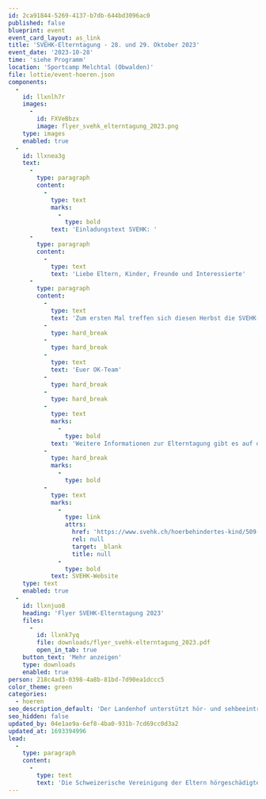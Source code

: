 ```yaml
---
id: 2ca91844-5269-4137-b7db-644bd3096ac0
published: false
blueprint: event
event_card_layout: as_link
title: 'SVEHK-Elterntagung - 28. und 29. Oktober 2023'
event_date: '2023-10-28'
time: 'siehe Programm'
location: 'Sportcamp Melchtal (Obwalden)'
file: lottie/event-hoeren.json
components:
  -
    id: llxnlh7r
    images:
      -
        id: FXVeBbzx
        image: flyer_svehk_elterntagung_2023.png
    type: images
    enabled: true
  -
    id: llxnea3g
    text:
      -
        type: paragraph
        content:
          -
            type: text
            marks:
              -
                type: bold
            text: 'Einladungstext SVEHK: '
      -
        type: paragraph
        content:
          -
            type: text
            text: 'Liebe Eltern, Kinder, Freunde und Interessierte'
      -
        type: paragraph
        content:
          -
            type: text
            text: 'Zum ersten Mal treffen sich diesen Herbst die SVEHK-Familien im Sportcamp im Melchtal. Das abwechslungsreiche Workshop-Programm dreht sich rund um die Themen Erziehung, Sprachförderung, soziale Medien, Pubertät und berufliche Eingliederung. Während sich die Eltern austauschen, erkunden die Kinder und Jugendlichen in einem altersgerechten Programm das Melchtal. Wir freuen uns heute schon darauf, am 28./29. Oktober möglichst viele Familien im Herzen der Schweiz zu begrüssen.'
          -
            type: hard_break
          -
            type: hard_break
          -
            type: text
            text: 'Euer OK-Team'
          -
            type: hard_break
          -
            type: hard_break
          -
            type: text
            marks:
              -
                type: bold
            text: 'Weitere Informationen zur Elterntagung gibt es auf der'
          -
            type: hard_break
            marks:
              -
                type: bold
          -
            type: text
            marks:
              -
                type: link
                attrs:
                  href: 'https://www.svehk.ch/hoerbehindertes-kind/509-svehk-elterntagung-melchtal-2023'
                  rel: null
                  target: _blank
                  title: null
              -
                type: bold
            text: SVEHK-Website
    type: text
    enabled: true
  -
    id: llxnjuo8
    heading: 'Flyer SVEHK-Elterntagung 2023'
    files:
      -
        id: llxnk7yq
        file: downloads/flyer_svehk-elterntagung_2023.pdf
        open_in_tab: true
    button_text: 'Mehr anzeigen'
    type: downloads
    enabled: true
person: 218c4ad3-0398-4a8b-81bd-7d90ea1dccc5
color_theme: green
categories:
  - hoeren
seo_description_default: 'Der Landenhof unterstützt hör- und sehbeeinträchtigte Kinder & Jugendliche in ihrem selbstbestimmten Leben durch Förderung ihrer Fähigkeiten & Entwicklung'
seo_hidden: false
updated_by: 04e1ae9a-6ef8-4ba0-931b-7cd69cc0d3a2
updated_at: 1693394996
lead:
  -
    type: paragraph
    content:
      -
        type: text
        text: 'Die Schweizerische Vereinigung der Eltern hörgeschädigter Kinder (SVEHK) organisiert unter dem Motto «Gemeinsame Zeit als Kraftquelle» eine zweitägige Elterntagung im Sportcamp Melchthal (Kanton Obwalden). '
---
```

